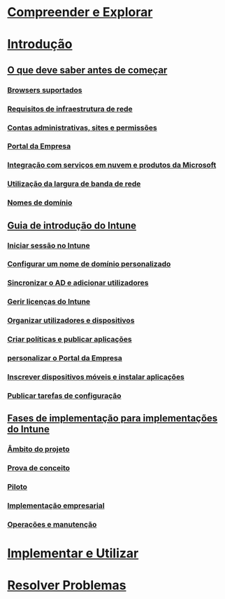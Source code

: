 # [Compreender e Explorar](/intune/understand-explore/introduction-to-microsoft-intune)

# [Introdução](what-to-know-before-you-start-microsoft-intune.md)
## [O que deve saber antes de começar](what-to-know-before-you-start-microsoft-intune.md)
### [Browsers suportados](supported-web-browsers.md)
### [Requisitos de infraestrutura de rede](network-infrastructure-requirements-for-microsoft-intune.md)
### [Contas administrativas, sites e permissões](administrative-accounts-websites-perms.md)
### [Portal da Empresa](microsoft-intune-company-portal.md)
### [Integração com serviços em nuvem e produtos da Microsoft](integration-with-cloud-services.md)
### [Utilização da largura de banda de rede](network-bandwidth-use.md)
### [Nomes de domínio](domain-names-for-microsoft-intune.md)

## [Guia de introdução do Intune](start-with-a-paid-subscription-to-microsoft-intune.md)
### [Iniciar sessão no Intune](start-with-a-paid-subscription-to-microsoft-intune-step-1.md)
### [Configurar um nome de domínio personalizado](start-with-a-paid-subscription-to-microsoft-intune-step-2.md)
### [Sincronizar o AD e adicionar utilizadores](start-with-a-paid-subscription-to-microsoft-intune-step-3.md)
### [Gerir licenças do Intune](start-with-a-paid-subscription-to-microsoft-intune-step-4.md)
### [Organizar utilizadores e dispositivos](start-with-a-paid-subscription-to-microsoft-intune-step-5.md)
### [Criar políticas e publicar aplicações](start-with-a-paid-subscription-to-microsoft-intune-step-6.md)
### [personalizar o Portal da Empresa](start-with-a-paid-subscription-to-microsoft-intune-step-7.md)
### [Inscrever dispositivos móveis e instalar aplicações](start-with-a-paid-subscription-to-microsoft-intune-step-8.md)
### [Publicar tarefas de configuração](post-configuration-tasks.md)

<!--
## [Choose how to manage devices](choose-how-to-manage-devices.md)
### [Mobile device management capabilities](mobile-device-management-capabilities-in-microsoft-intune.md)
### [Windows PC management capabilities](windows-pc-management-capabilities-in-microsoft-intune.md)
-->

## [Fases de implementação para implementações do Intune](rollout-phases-for-microsoft-intune-deployment.md)
### [Âmbito do projeto](project-scope.md)
### [Prova de conceito](proof-of-concept.md)
### [Piloto](pilot.md)
### [Implementação empresarial](enterprise-rollout.md)
### [Operações e manutenção](operations-and-maintenance.md)


<!-- # [Plan and Design](/intune/plan-design/ways-to-do-enterprise-mobility) -->
# [Implementar e Utilizar](/intune/deploy-use/overview-of-device-and-app-lifecycles-in-microsoft-intune)
# [Resolver Problemas](/intune/troubleshoot/how-to-get-support-for-microsoft-intune)


<!--HONumber=May16_HO1-->


